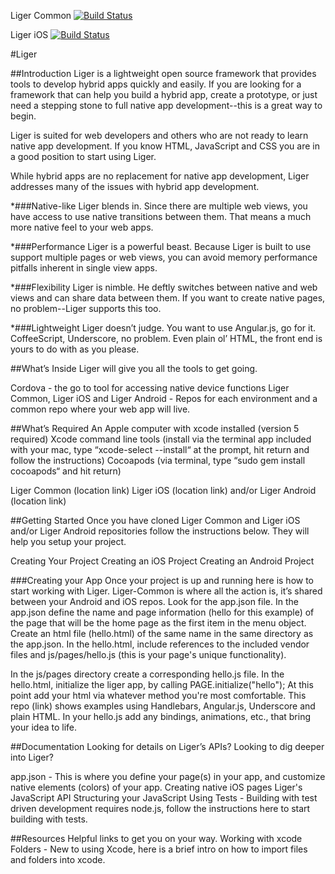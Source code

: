 Liger Common [![Build Status](https://api.travis-ci.org/reachlocal/liger-common.png)](https://travis-ci.org/reachlocal/liger-common)

Liger iOS [![Build Status](https://api.travis-ci.org/reachlocal/liger-ios.png)](https://travis-ci.org/reachlocal/liger-ios)

#Liger

##Introduction
Liger is a lightweight open source framework that provides tools to develop hybrid apps quickly and easily. If you are looking for a framework that can help you build a hybrid app, create a prototype, or just need a stepping stone to full native app development--this is a great way to begin. 

Liger is suited for web developers and others who are not ready to learn native app development. If you know HTML, JavaScript and CSS you are in a good position to start using Liger.

While hybrid apps are no replacement for native app development, Liger addresses many of the issues with hybrid app development.

*###Native-like
Liger blends in. Since there are multiple web views, you have access to use native transitions between them. That means a much more native feel to your web apps. 

*###Performance
Liger is a powerful beast. Because Liger is built to use support multiple pages or web views, you can avoid memory performance pitfalls inherent in single view apps.

*###Flexibility
Liger is nimble. He deftly switches between native and web views and can share data between them.  If you want to create native pages, no problem--Liger supports this too. 

*###Lightweight
Liger doesn’t judge. You want to use Angular.js, go for it. CoffeeScript, Underscore, no problem. Even plain ol’ HTML, the front end is yours to do with as you please.

##What’s Inside
Liger will give you all the tools to get going.

Cordova - the go to tool for accessing native device functions
Liger Common, Liger iOS and Liger Android - Repos for each environment and a common repo where your web app will live.

##What’s Required
An Apple computer with xcode installed (version 5 required)
Xcode command line tools (install via the terminal app included with your mac, type “xcode-select --install“ at the prompt, hit return and follow the instructions)
Cocoapods (via terminal, type “sudo gem install cocoapods“ and hit return)

Liger Common (location link)
Liger iOS  (location link) and/or Liger Android  (location link)

##Getting Started
Once you have cloned Liger Common and Liger iOS and/or Liger Android repositories follow the instructions below. They will help you setup your project.

Creating Your Project
Creating an iOS Project
Creating an Android Project

###Creating your App
Once your project is up and running here is how to start working with Liger.  Liger-Common is where all the action is, it’s shared between your Android and iOS repos. Look for the app.json file.
In the app.json define the name and page information (hello for this example) of the page that will be the home page as the first item in the menu object.
Create an html file (hello.html) of the same name in the same directory as the app.json.
In the hello.html, include references to the included vendor files and js/pages/hello.js (this is your page's unique functionality).
<script type="text/javascript" src="vendor/cordova.js"></script>
<script type="text/javascript" src="vendor/page.js"></script>
<script type="text/javascript" src="vendor/liger.js"></script>
<script type="text/javascript" src="app/js/pages/hello.js"></script>

In the js/pages directory create a corresponding hello.js file.
In the hello.html, initialize the liger app, by calling PAGE.initialize("hello");
At this point add your html via whatever method you're most comfortable. This repo (link) shows examples using Handlebars, Angular.js, Underscore and plain HTML.
In your hello.js add any bindings, animations, etc., that bring your idea to life.

##Documentation
Looking for details on Liger’s APIs? Looking to dig deeper into Liger? 

app.json - This is where you define your page(s) in your app, and customize native elements (colors) of your app.
Creating native iOS pages
Liger's JavaScript API 
Structuring your JavaScript
Using Tests  - Building with test driven development requires node.js, follow the instructions here to start building with tests.


##Resources
Helpful links to get you on your way.
Working with xcode Folders - New to using Xcode, here is a brief intro on how to import files and folders into xcode.
